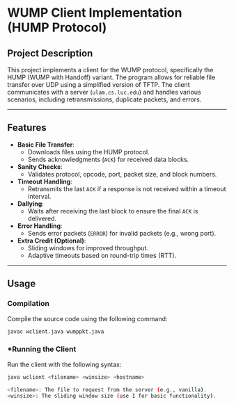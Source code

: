 # **WUMP Client Implementation (HUMP Protocol)**

## **Project Description**
This project implements a client for the WUMP protocol, specifically the HUMP (WUMP with Handoff) variant. The program allows for reliable file transfer over UDP using a simplified version of TFTP. The client communicates with a server (`ulam.cs.luc.edu`) and handles various scenarios, including retransmissions, duplicate packets, and errors.

---

## **Features**
- **Basic File Transfer**:
  - Downloads files using the HUMP protocol.
  - Sends acknowledgments (`ACK`) for received data blocks.
- **Sanity Checks**:
  - Validates protocol, opcode, port, packet size, and block numbers.
- **Timeout Handling**:
  - Retransmits the last `ACK` if a response is not received within a timeout interval.
- **Dallying**:
  - Waits after receiving the last block to ensure the final `ACK` is delivered.
- **Error Handling**:
  - Sends error packets (`ERROR`) for invalid packets (e.g., wrong port).
- **Extra Credit (Optional)**:
  - Sliding windows for improved throughput.
  - Adaptive timeouts based on round-trip times (RTT).

---

## **Usage**

### **Compilation**
Compile the source code using the following command:
```bash
javac wclient.java wumppkt.java
```
### ***Running the Client**
Run the client with the following syntax:
```bash
java wclient <filename> <winsize> <hostname>
```
```bash
<filename>: The file to request from the server (e.g., vanilla).
<winsize>: The sliding window size (use 1 for basic functionality).
```